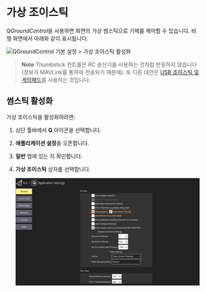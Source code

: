 # 가상 조이스틱

*QGroundControl*을 사용하면 화면의 가상 썸스틱으로 기체를 제어할 수 있습니다. 비행 화면에서 아래와 같이 표시됩니다.

![QGroundControl 기본 설정 > 가상 조이스틱 활성화](../../assets/settings/joystick_virtual_joystick_displayed.jpg)

> **Note** Thumbstick 컨트롤은 RC 송신기를 사용하는 것처럼 반응하지 않습니다(정보가 MAVLink를 통하여 전송되기 때문에). 또 다른 대안은 [USB 조이스틱 및 게임패드](../SetupView/Joystick.md)를 사용하는 것입니다.

## 썸스틱 활성화

가상 조이스틱을 활성화하려면:

1. 상단 툴바에서 **Q** 아이콘을 선택합니다.
2. **애플리케이션 설정**을 오픈합니다.
3. **일반** 탭에 있는 지 확인합니다.
4. **가상 조이스틱** 상자를 선택합니다.
    
    ![QGroundControl 응용 프로그램 설정 > 가상 조이스틱 활성화](../../assets/settings/joystick_virtual_joystick_enable.png)